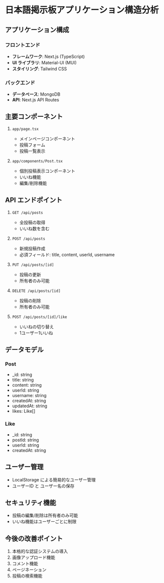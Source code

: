 # 日本語掲示板アプリケーション構造分析

## アプリケーション構成
### フロントエンド
- **フレームワーク**: Next.js (TypeScript)
- **UI ライブラリ**: Material-UI (MUI)
- **スタイリング**: Tailwind CSS

### バックエンド
- **データベース**: MongoDB
- **API**: Next.js API Routes

## 主要コンポーネント
1. `app/page.tsx`
   - メインページコンポーネント
   - 投稿フォーム
   - 投稿一覧表示

2. `app/components/Post.tsx`
   - 個別投稿表示コンポーネント
   - いいね機能
   - 編集/削除機能

## API エンドポイント
1. `GET /api/posts`
   - 全投稿の取得
   - いいね数を含む

2. `POST /api/posts`
   - 新規投稿作成
   - 必須フィールド: title, content, userId, username

3. `PUT /api/posts/[id]`
   - 投稿の更新
   - 所有者のみ可能

4. `DELETE /api/posts/[id]`
   - 投稿の削除
   - 所有者のみ可能

5. `POST /api/posts/[id]/like`
   - いいねの切り替え
   - 1ユーザー1いいね

## データモデル
### Post
- _id: string
- title: string
- content: string
- userId: string
- username: string
- createdAt: string
- updatedAt: string
- likes: Like[]

### Like
- _id: string
- postId: string
- userId: string
- createdAt: string

## ユーザー管理
- LocalStorage による簡易的なユーザー管理
- ユーザーID と ユーザー名の保存

## セキュリティ機能
- 投稿の編集/削除は所有者のみ可能
- いいね機能はユーザーごとに制限

## 今後の改善ポイント
1. 本格的な認証システムの導入
2. 画像アップロード機能
3. コメント機能
4. ページネーション
5. 投稿の検索機能

